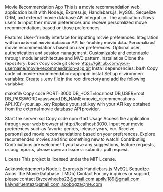 Movie Recommendation App
This is a movie recommendation web application built with Node.js, Express.js, Handlebars.js, MySQL, Sequelize ORM, and external movie database API integration. The application allows users to input their movie preferences and receive personalized movie recommendations based on those preferences. 

Features
User-friendly interface for inputting movie preferences.
Integration with an external movie database API for fetching movie data.
Personalized movie recommendations based on user preferences.
Optional user authentication and session management.
Customizable and extendable through modular architecture and MVC pattern.
Installation
Clone the repository:
bash
Copy code
git clone https://github.com/your-username/movie-recommendation-app.git
Install dependencies:
bash
Copy code
cd movie-recommendation-app
npm install
Set up environment variables:
Create a .env file in the root directory and add the following variables:

makefile
Copy code
PORT=3000
DB_HOST=localhost
DB_USER=root
DB_PASSWORD=password
DB_NAME=movie_recommendations
API_KEY=your_api_key
Replace your_api_key with your API key obtained from the external movie database API provider.

Start the server:
sql
Copy code
npm start
Usage
Access the application through your web browser at http://localhost:3000.
Input your movie preferences such as favorite genres, release years, etc.
Receive personalized movie recommendations based on your preferences.
Explore recommended movies and find something new to watch!
Contributing
Contributions are welcome! If you have any suggestions, feature requests, or bug reports, please open an issue or submit a pull request.

License
This project is licensed under the MIT License.

Acknowledgements
Node.js
Express.js
Handlebars.js
MySQL
Sequelize
Axios
The Movie Database (TMDb)
Contact
For any inquiries or support, please contact
Brycewheelss22@gmail.com
aprilv.189@gmail.com
kalynsifuentez@gmail.com
jacobogzz@me.com
